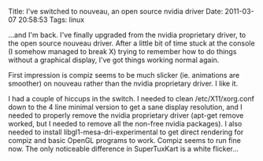 Title: I've switched to nouveau, an open source nvidia driver
Date: 2011-03-07 20:58:53
Tags: linux

...and I'm back. I've finally upgraded from the nvidia proprietary driver, to the open source nouveau driver. After a little bit of time stuck at the console (I somehow managed to break X) trying to remember how to do things without a graphical display, I've got things working normal again.

First impression is compiz seems to be much slicker (ie. animations are smoother) on nouveau rather than the nvidia proprietary driver. I like it.

I had a couple of hiccups in the switch. I needed to clean /etc/X11/xorg.conf down to the 4 line minimal version to get a sane display resolution, and I needed to properly remove the nvidia proprietary driver (apt-get remove worked, but I needed to remove all the non-free nvidia packages). I also needed to install libgl1-mesa-dri-experimental to get direct rendering for compiz and basic OpenGL programs to work. Compiz seems to run fine now. The only noticeable difference in SuperTuxKart is a white flicker...